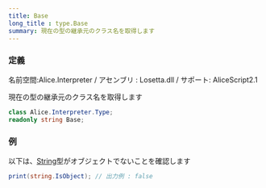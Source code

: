 ```yaml
---
title: Base
long_title : type.Base
summary: 現在の型の継承元のクラス名を取得します
---
```

### 定義
名前空間:Alice.Interpreter / アセンブリ : Losetta.dll / サポート: AliceScript2.1

現在の型の継承元のクラス名を取得します

```cs title="AliceScript"
class Alice.Interpreter.Type;
readonly string Base;
```

### 例
以下は、[String](../../string/index.md)型がオブジェクトでないことを確認します

```cs title="AliceScript"
print(string.IsObject); // 出力例 : false
```
